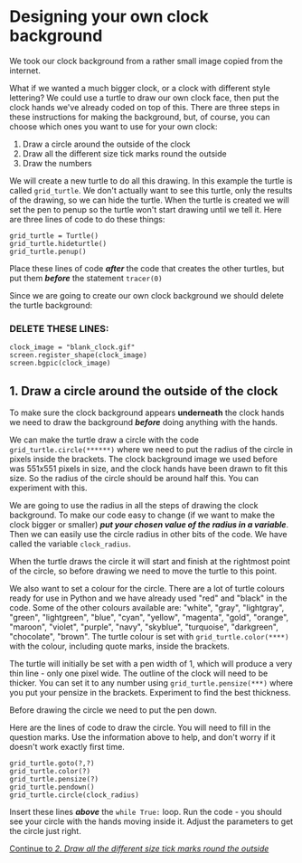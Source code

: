 # Designing your own clock background

We took our clock background from a rather small image copied from the internet.

What if we wanted a much bigger clock, or a clock with different style lettering? We could use a turtle to draw our own clock face, then put the clock hands we've already coded on top of this. There are three steps in these instructions for making the background, but, of course, you can choose which ones you want to use for your own clock:

1. Draw a circle around the outside of the clock
2. Draw all the different size tick marks round the outside
3. Draw the numbers

We will create a new turtle to do all this drawing. In this example the turtle is called ```grid_turtle```. We don't actually want to see this turtle, only the results of the drawing, so we can hide the turtle. When the turtle is created we will set the pen to penup so the turtle won't start drawing until we tell it. Here are three lines of code to do these things:
```
grid_turtle = Turtle()
grid_turtle.hideturtle()
grid_turtle.penup()
```

Place these lines of code _**after**_ the code that creates the other turtles, but put them _**before**_ the statement ```tracer(0)```

Since we are going to create our own clock background we should delete the turtle background:
### **DELETE THESE LINES:**
```
clock_image = "blank_clock.gif"
screen.register_shape(clock_image)
screen.bgpic(clock_image)
```

## 1. Draw a circle around the outside of the clock

To make sure the clock background appears **underneath** the clock hands we need to draw the background _**before**_ doing anything with the hands.

We can make the turtle draw a circle with the code ```grid_turtle.circle(******)``` where we need to put the radius of the circle in pixels inside the brackets. The clock background image we used before was 551x551 pixels in size, and the clock hands have been drawn to fit this size. So the radius of the circle should be around half this. You can experiment with this.

We are going to use the radius in all the steps of drawing the clock background.  To make our code easy to change (if we want to make the clock bigger or smaller) _**put your chosen value of the radius in a variable**_. Then we can easily use the circle radius in other bits of the code. We have called the variable ```clock_radius```.

When the turtle draws the circle it will start and finish at the rightmost point of the circle, so before drawing we need to move the turtle to this point. 

We also want to set a colour for the circle. There are a lot of turtle colours ready for use in Python and we have already used "red" and "black" in the code. Some of the other colours available are: "white", "gray", "lightgray", "green", "lightgreen", "blue", "cyan", "yellow", "magenta", "gold", "orange", "maroon", "violet", "purple", "navy", "skyblue", "turquoise", "darkgreen", "chocolate", "brown". The turtle colour is set with ```grid_turtle.color(****)``` with the colour, including quote marks, inside the brackets.

The turtle will initially be set with a pen width of 1, which will produce a very thin line - only one pixel wide. The outline of the clock will need to be thicker. You can set it to any number using ```grid_turtle.pensize(***)``` where you put your pensize in the brackets. Experiment to find the best thickness.

Before drawing the circle we need to put the pen down.

Here are the lines of code to draw the circle. You will need to fill in the question marks. Use the information above to help, and don't worry if it doesn't work exactly first time.
```
grid_turtle.goto(?,?)
grid_turtle.color(?)
grid_turtle.pensize(?)
grid_turtle.pendown()
grid_turtle.circle(clock_radius)
```

Insert these lines _**above**_ the ```while True:``` loop. Run the code - you should see your circle with the hands moving inside it. Adjust the parameters to get the circle just right.

[Continue to *2. Draw all the different size tick marks round the outside*](README2.md)